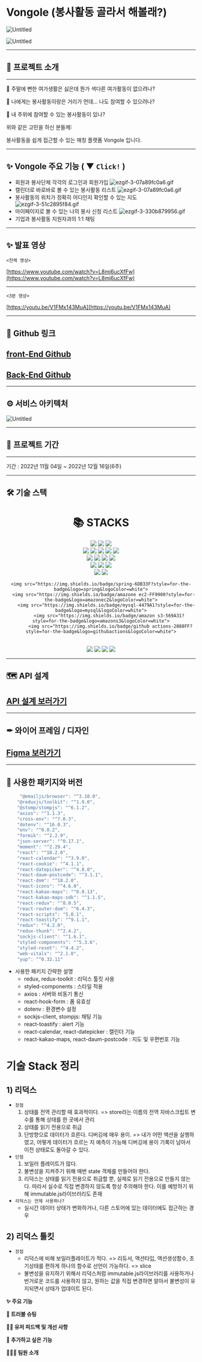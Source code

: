 # Vongole (봉사활동 골라서 해볼래?)

![Untitled](https://s3-us-west-2.amazonaws.com/secure.notion-static.com/db88af1d-38e4-4bd9-b1a0-0a683eefb01e/Untitled.png)

![Untitled](https://s3-us-west-2.amazonaws.com/secure.notion-static.com/43b9147e-ad08-4404-b263-0fb9f89324e2/Untitled.png)

---

## 🎈 프로젝트 소개

---

👦 주말에 뻔한 여가생활은 싫은데 뭔가 색다른 여가활동이 없으려나?

👧 나에게는 봉사활동이랑은 거리가 먼데… 나도 참여할 수 있으려나?

👶 내 주위에 참여할 수 있는 봉사활동이 있나?

위와 같은 고민을 하신 분들께❕

봉사활동을 쉽게 접근할 수 있는 매칭 플랫폼 Vongole 입니다.

---

## **✨** Vongole 주요 기능 **( ▼ `Click!` )**

- 회원과 봉사단체 각각의 로그인과 회원가입
  ![ezgif-3-07a89fc0a6.gif](https://s3-us-west-2.amazonaws.com/secure.notion-static.com/47e248b2-74b8-4390-b681-dceba62fa0ce/ezgif-3-07a89fc0a6.gif)
- 캘린더로 바로바로 볼 수 있는 봉사활동 리스트
  ![ezgif-3-07a89fc0a6.gif](https://s3-us-west-2.amazonaws.com/secure.notion-static.com/492091c9-2785-4ada-ac98-0fe72cf8ddba/ezgif-3-07a89fc0a6.gif)
- 봉사활동의 위치가 정확히 어디인지 확인할 수 있는 지도
  ![ezgif-3-51c2895f84.gif](https://s3-us-west-2.amazonaws.com/secure.notion-static.com/984b7b92-da14-4dff-95e7-0c00a979a634/ezgif-3-51c2895f84.gif)
- 마이페이지로 볼 수 있는 나의 봉사 신청 리스트
  ![ezgif-3-330b879956.gif](https://s3-us-west-2.amazonaws.com/secure.notion-static.com/4fc830c7-93e3-4b2b-acec-7c4047c7900d/ezgif-3-330b879956.gif)
- 기업과 봉사활동 지원자과의 1:1 채팅

---

## **✨ 발표 영상**

`<전체 영상>`

[https://www.youtube.com/watch?v=L8mj6ucXfFw](https://www.youtube.com/watch?v=L8mj6ucXfFw)

---

`<3분 영상>`

[https://youtu.be/V1FMx143MuA](https://youtu.be/V1FMx143MuA)

---

## 🎈 **Github 링크**

## [front-End Github](https://github.com/SimBongSa/Front-end)

## [Back-End Github](https://github.com/SimBongSa/Back-end)

---

## **⚙️ 서비스 아키텍처**

![Untitled](https://s3-us-west-2.amazonaws.com/secure.notion-static.com/754eccd2-6c31-459d-b4cf-0dbfcbc6f073/Untitled.png)

---

## 📅 프로젝트 기간

---

기간 : 2022년 11월 04일 ~ 2022년 12월 16일(6주)

---

## **🛠 기술 스택**

<div align=center><h1>📚 STACKS</h1></div>

<div align=center> 
<img src="https://img.shields.io/badge/html5-E34F26?style=for-the-badge&logo=html5&logoColor=white"> 
<img src="https://img.shields.io/badge/css-1572B6?style=for-the-badge&logo=css3&logoColor=white"> 
<img src="https://img.shields.io/badge/javascript-F7DF1E?style=for-the-badge&logo=javascript&logoColor=black"> 
<br>
  
<img src="https://img.shields.io/badge/react-61DAFB?style=for-the-badge&logo=react&logoColor=black"> 
<img src="https://img.shields.io/badge/react―router-CA4245?style=for-the-badge&logo=reactrouter&logoColor=black"> 
  
<img src="https://img.shields.io/badge/redux-764ABC?style=for-the-badge&logo=redux&logoColor=white">
  
<img src="https://img.shields.io/badge/redux―toolkit-4D148C?style=for-the-badge&logo=redux&logoColor=white">
<img src="https://img.shields.io/badge/redux―thunk-512BD4?style=for-the-badge&logo=redux&logoColor=white">
 <br>
         <img src="https://img.shields.io/badge/create react―app-09D3AC?style=for-the-badge&logo=createreactapp&logoColor=white">
  <img src="https://img.shields.io/badge/styled components-DB7093?style=for-the-badge&logo=styledcomponents&logoColor=white">
        <img src="https://img.shields.io/badge/yarn-2C8EBB?style=for-the-badge&logo=Yarn&logoColor=white">
       <img src="https://img.shields.io/badge/stomp-191A1B?style=for-the-badge&logo=stomp&logoColor=white">
  <br>
    <img src="https://img.shields.io/badge/Axios-5A29E4?style=for-the-badge&logo=Axios&logoColor=white">
               <img src="https://img.shields.io/badge/Websockets-41454A?style=for-the-badge&logo=&logoColor=white">
                 <img src="https://img.shields.io/badge/JSON Web Tokens-000000?style=for-the-badge&logo=JSONWebTokens&logoColor=white">


  <br>
         <img src="https://img.shields.io/badge/kakao react―maps-FFCD00?style=for-the-badge&logo=kakao&logoColor=white">
  <img src="https://img.shields.io/badge/daum postcode-FFCD00?style=for-the-badge&logo=kakao&logoColor=white">
  
  <br>
  
    <img src="https://img.shields.io/badge/spring-6DB33F?style=for-the-badge&logo=spring&logoColor=white">
      <img src="https://img.shields.io/badge/amazone ec2-FF9900?style=for-the-badge&logo=amazonec2&logoColor=white">
        <img src="https://img.shields.io/badge/mysql-4479A1?style=for-the-badge&logo=mysql&logoColor=white">
          <img src="https://img.shields.io/badge/amazon s3-569A31?style=for-the-badge&logo=amazons3&logoColor=white">
           <img src="https://img.shields.io/badge/github actions-2088FF?style=for-the-badge&logo=githubactions&logoColor=white">
  <br>
          <img src="https://img.shields.io/badge/figma-F24E1E?style=for-the-badge&logo=figma&logoColor=white">
            <img src="https://img.shields.io/badge/github-181717?style=for-the-badge&logo=github&logoColor=white">
              <img src="https://img.shields.io/badge/git-F05032?style=for-the-badge&logo=git&logoColor=white">
                <img src="https://img.shields.io/badge/Sourcetree-0052CC?style=for-the-badge&logo=Sourcetree&logoColor=white">

  </div>

---

## **🗺 API 설계**

## [API 설계 보러가기](https://www.notion.so/ef8d0e42dabb4067b25f57240ddcf171)

---

## **✒ 와이어 프레임 / 디자인**

## **[Figma 보러가기](https://www.figma.com/file/kYFvIOU803qXJAKd8Hpy5e/%EB%B4%89%EA%B3%A8%EB%A0%88-Vongole?node-id=0%3A1&t=TWg9c7k2T5iSo8vh-0)**

---

## **🔰 사용한 패키지와 버전**

```jsx
	 "@emailjs/browser": "^3.10.0",
    "@reduxjs/toolkit": "^1.9.0",
    "@stomp/stompjs": "^6.1.2",
    "axios": "^1.1.3",
    "cross-env": "^7.0.3",
    "dotenv": "^16.0.3",
    "env": "^0.0.2",
    "formik": "^2.2.9",
    "json-server": "^0.17.1",
    "moment": "^2.29.4",
    "react": "^18.2.0",
    "react-calendar": "^3.9.0",
    "react-cookie": "^4.1.1",
    "react-datepicker": "^4.8.0",
    "react-daum-postcode": "^3.1.1",
    "react-dom": "^18.2.0",
    "react-icons": "^4.6.0",
    "react-kakao-maps": "^0.0.13",
    "react-kakao-maps-sdk": "^1.1.5",
    "react-redux": "^8.0.5",
    "react-router-dom": "^6.4.3",
    "react-scripts": "5.0.1",
    "react-toastify": "^9.1.1",
    "redux": "^4.2.0",
    "redux-thunk": "^2.4.2",
    "sockjs-client": "^1.6.1",
    "styled-components": "^5.3.6",
    "styled-reset": "^4.4.2",
    "web-vitals": "^2.1.0",
    "yup": "^0.32.11"
```

- 사용한 패키지 간략한 설명
  - redux, redux-toolkit : 리덕스 툴킷 사용
  - styled-components : 스타일 적용
  - axios : 서버와 비동기 통신
  - react-hook-form : 폼 유효성
  - dotenv : 환경변수 설정
  - sockjs-client, stompjs: 채팅 기능
  - react-toastify : alert 기능
  - react-calendar, react-datepicker : 캘린더 기능
  - react-kakao-maps, react-daum-postcode : 지도 및 우편번호 기능

# 기술 Stack 정리

## 1) 리덕스

- `장점`
  1. 상태를 전역 관리할 때 효과적이다. => store라는 이름의 전역 자바스크립트 변수를 통해 상태를 한 곳에서 관리
  2. 상태를 읽기 전용으로 취급
  3. 단방향으로 데이터가 흐른다. 디버깅에 매우 용이. => 내가 어떤 액션을 실행하였고, 어떻게 데이터가 흐르는 지 예측이 가능해 디버깅에 용이 기록이 남아서 이전 상태로도 돌아갈 수 있다.
- `단점`
  1. 보일러 플레이트가 많다.
  2. 불변성을 지켜주기 위해 매번 state 객체를 만들어야 한다.
  3. 리덕스는 상태를 읽기 전용으로 취급할 뿐, 실제로 읽기 전용으로 만들지 않는다. 따라서 실수로 직접 변경하지 않도록 항상 주의해야 한다. 이를 예방하기 위해 immutable.js라이브러리도 존재
- `리덕스는 언제 사용하나?`
  - 실시간 데이터 상태가 변화하거나, 다른 스토어에 있는 데이터에도 접근하는 경우

## 2) 리덕스 툴킷

- `장점`
  - 리덕스에 비해 보일러플레이트가 적다. => 리듀서, 액션타입, 액션생성함수, 초기상태를 편하게 하나의 함수로 선언이 가능하다. => slice
  - 불변성을 유지하기 위해서 리덕스처럼 immutable.js라이브러리를 사용하거나 번거로운 코드를 사용하지 않고, 원하는 값을 직접 변경하면 알아서 불변성이 유지되면서 상태가 업데이트 된다.

**✨ 주요 기능**

**🎯 트러블 슈팅**

**👩‍💻 유저 피드백 및 개선 사항**

**🐶 추가하고 싶은 기능**

**👨‍👩‍👧 팀원 소개**
